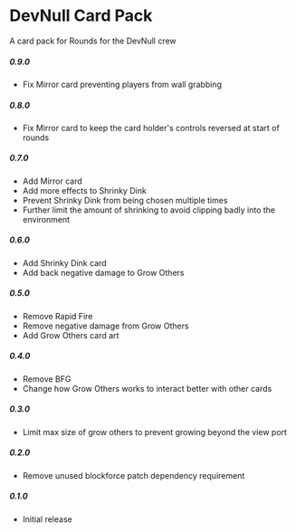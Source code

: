 # DevNull Card Pack
A card pack for Rounds for the DevNull crew

##### 0.9.0
- Fix Mirror card preventing players from wall grabbing

##### 0.8.0
- Fix Mirror card to keep the card holder's controls reversed at start of rounds

##### 0.7.0
- Add Mirror card
- Add more effects to Shrinky Dink
- Prevent Shrinky Dink from being chosen multiple times
- Further limit the amount of shrinking to avoid clipping badly into the environment

##### 0.6.0
- Add Shrinky Dink card
- Add back negative damage to Grow Others

##### 0.5.0
- Remove Rapid Fire
- Remove negative damage from Grow Others
- Add Grow Others card art

##### 0.4.0
- Remove BFG
- Change how Grow Others works to interact better with other cards

##### 0.3.0
- Limit max size of grow others to prevent growing beyond the view port

##### 0.2.0
- Remove unused blockforce patch dependency requirement

##### 0.1.0
- Initial release